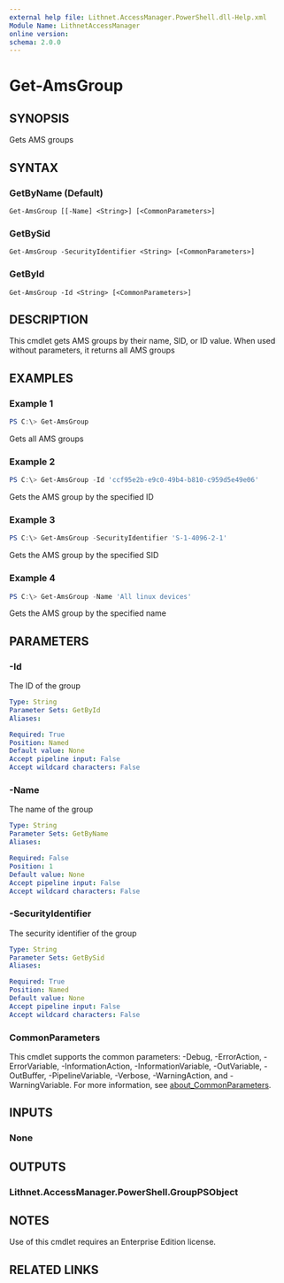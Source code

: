 ```yaml
---
external help file: Lithnet.AccessManager.PowerShell.dll-Help.xml
Module Name: LithnetAccessManager
online version:
schema: 2.0.0
---
```


# Get-AmsGroup

## SYNOPSIS
Gets AMS groups

## SYNTAX

### GetByName (Default)
```
Get-AmsGroup [[-Name] <String>] [<CommonParameters>]
```

### GetBySid
```
Get-AmsGroup -SecurityIdentifier <String> [<CommonParameters>]
```

### GetById
```
Get-AmsGroup -Id <String> [<CommonParameters>]
```

## DESCRIPTION
This cmdlet gets AMS groups by their name, SID, or ID value. When used without parameters, it returns all AMS groups

## EXAMPLES

### Example 1
```powershell
PS C:\> Get-AmsGroup
```

Gets all AMS groups

### Example 2
```powershell
PS C:\> Get-AmsGroup -Id 'ccf95e2b-e9c0-49b4-b810-c959d5e49e06'
```

Gets the AMS group by the specified ID

### Example 3
```powershell
PS C:\> Get-AmsGroup -SecurityIdentifier 'S-1-4096-2-1'
```

Gets the AMS group by the specified SID

### Example 4
```powershell
PS C:\> Get-AmsGroup -Name 'All linux devices'
```

Gets the AMS group by the specified name

## PARAMETERS

### -Id
The ID of the group

```yaml
Type: String
Parameter Sets: GetById
Aliases:

Required: True
Position: Named
Default value: None
Accept pipeline input: False
Accept wildcard characters: False
```

### -Name
The name of the group

```yaml
Type: String
Parameter Sets: GetByName
Aliases:

Required: False
Position: 1
Default value: None
Accept pipeline input: False
Accept wildcard characters: False
```

### -SecurityIdentifier
The security identifier of the group

```yaml
Type: String
Parameter Sets: GetBySid
Aliases:

Required: True
Position: Named
Default value: None
Accept pipeline input: False
Accept wildcard characters: False
```

### CommonParameters
This cmdlet supports the common parameters: -Debug, -ErrorAction, -ErrorVariable, -InformationAction, -InformationVariable, -OutVariable, -OutBuffer, -PipelineVariable, -Verbose, -WarningAction, and -WarningVariable. For more information, see [about_CommonParameters](http://go.microsoft.com/fwlink/?LinkID=113216).

## INPUTS

### None

## OUTPUTS

### Lithnet.AccessManager.PowerShell.GroupPSObject

## NOTES
Use of this cmdlet requires an Enterprise Edition license.

## RELATED LINKS
